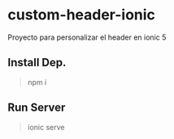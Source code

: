 # custom-header-ionic

Proyecto para personalizar el header en ionic 5

## Install Dep.

> npm i

## Run Server

> ionic serve
